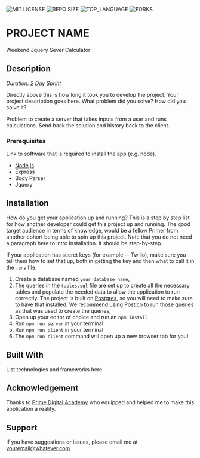 
![MIT LICENSE](https://img.shields.io/github/license/scottbromander/the_marketplace.svg?style=flat-square)
![REPO SIZE](https://img.shields.io/github/repo-size/scottbromander/the_marketplace.svg?style=flat-square)
![TOP_LANGUAGE](https://img.shields.io/github/languages/top/scottbromander/the_marketplace.svg?style=flat-square)
![FORKS](https://img.shields.io/github/forks/scottbromander/the_marketplace.svg?style=social)

# PROJECT NAME

Weekend Jquery Sever Calculator

## Description

_Duration: 2 Day Sprint_

Directly above this is how long it took you to develop the project. Your project description goes here. What problem did you solve? How did you solve it? 

Problem to create a server that takes inputs from a user and runs calculations. Send back the solution and history back to the client. 


<!-- To see the fully functional site, please visit: [DEPLOYED VERSION OF APP](www.heroku.com) -->

<!-- ## Screen Shot

Include one or two screen shots of your project here (optional). Remove if unused. -->

### Prerequisites

Link to software that is required to install the app (e.g. node).

- [Node.js](https://nodejs.org/en/)
- Express
- Body Parser
- Jquery

## Installation

How do you get your application up and running? This is a step by step list for how another developer could get this project up and running. The good target audience in terms of knowledge, would be a fellow Primer from another cohort being able to spin up this project. Note that you do not need a paragraph here to intro Installation. It should be step-by-step.

If your application has secret keys (for example --  Twilio), make sure you tell them how to set that up, both in getting the key and then what to call it in the `.env` file.

1. Create a database named `your database name`,
2. The queries in the `tables.sql` file are set up to create all the necessary tables and populate the needed data to allow the application to run correctly. The project is built on [Postgres](https://www.postgresql.org/download/), so you will need to make sure to have that installed. We recommend using Postico to run those queries as that was used to create the queries, 
3. Open up your editor of choice and run an `npm install`
4. Run `npm run server` in your terminal
5. Run `npm run client` in your terminal
6. The `npm run client` command will open up a new browser tab for you!

<!-- ## Usage
How does someone use this application? Tell a user story here.

1. xxx
2. xxx
3. xxx
4. xxx
5. xxx
6. xxx -->


## Built With

List technologies and frameworks here

<!-- ## License
[MIT](https://choosealicense.com/licenses/mit/)

_Note, include this only if you have a license file. GitHub will generate one for you if you want!_ -->

## Acknowledgement
Thanks to [Prime Digital Academy](www.primeacademy.io) who equipped and helped me to make this application a reality.

## Support
If you have suggestions or issues, please email me at [youremail@whatever.com](www.google.com)